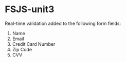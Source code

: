# FSJS-unit3
Real-time validation added to the following form fields:
1. Name
2. Email
3. Credit Card Number
4. Zip Code
5. CVV
